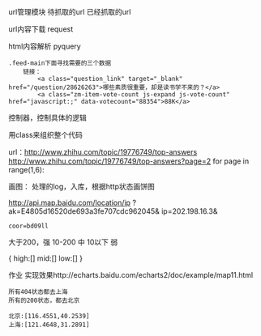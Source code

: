 

url管理模块
	待抓取的url
	已经抓取的url

url内容下载
	request

html内容解析
	pyquery

	.feed-main下面寻找需要的三个数据
		链接：
			<a class="question_link" target="_blank" href="/question/28626263">哪些素质很重要，却是读书学不来的？</a>
			<a class="zm-item-vote-count js-expand js-vote-count" href="javascript:;" data-votecount="88354">88K</a>

控制器，控制具体的逻辑


	
用class来组织整个代码


url：http://www.zhihu.com/topic/19776749/top-answers
	 http://www.zhihu.com/topic/19776749/top-answers?page=2
	 for page in range(1,6):



画图：
	处理的log，入库，根据http状态画饼图

http://api.map.baidu.com/location/ip
	?
	ak=E4805d16520de693a3fe707cdc962045&
	ip=202.198.16.3&

	coor=bd09ll

大于200，强
10-200 中
10以下 弱

{
	high:[]
	mid:[]
	low:[]
}

作业 实现效果http://echarts.baidu.com/echarts2/doc/example/map11.html

	所有404状态都去上海
	所有的200状态，都去北京

	北京:[116.4551,40.2539]
	上海:[121.4648,31.2891]